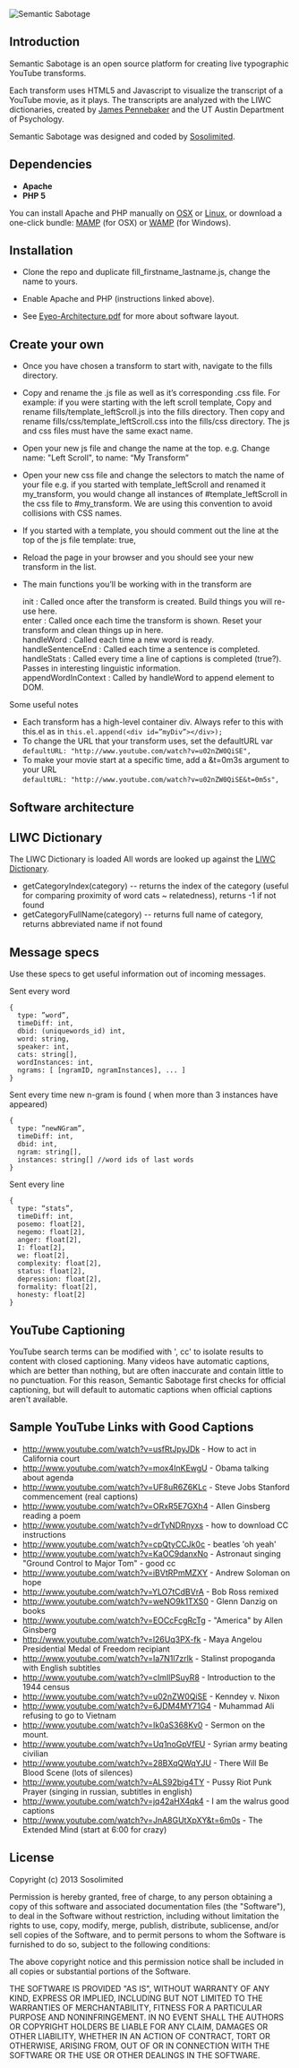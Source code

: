 ![Semantic Sabotage](https://raw.github.com/sosolimited/semantic_sabotage/master/img/logo.png)

## Introduction

Semantic Sabotage is an open source platform for creating live typographic YouTube transforms.

Each transform uses HTML5 and Javascript to visualize the transcript of a YouTube movie, as it plays. The transcripts are analyzed with the LIWC dictionaries, created by [James Pennebaker](http://www.secretlifeofpronouns.com/author.php) and the UT Austin Department of Psychology.

Semantic Sabotage was designed and coded by [Sosolimited](http://sosolimited.com). 

## Dependencies

* __Apache__
* __PHP 5__

You can install Apache and PHP manually on [OSX](http://coolestguyplanettech.com/downtown/install-and-configure-apache-mysql-php-and-phpmyadmin-osx-108-mountain-lion) or [Linux](https://help.ubuntu.com/community/ApacheMySQLPHP), or download a one-click bundle: [MAMP](http://www.mamp.info/en/index.html) (for OSX) or [WAMP](http://www.wampserver.com/en/) (for Windows).

## Installation

+ Clone the repo and duplicate fill_firstname_lastname.js, change the name to yours.

+ Enable Apache and PHP (instructions linked above).

+ See [Eyeo-Architecture.pdf](https://github.com/sosolimited/semantic_sabotage/blob/master/Eyeo-Architecture.pdf) for more about software layout.

## Create your own

- Once you have chosen a transform to start with, navigate to the fills directory.
- Copy and rename the .js file as well as it’s corresponding .css file.
  For example: if you were starting with the left scroll template,
  Copy and rename fills/template_leftScroll.js into the fills directory.
  Then copy and rename fills/css/template_leftScroll.css into the fills/css directory.
  The js and css files must have the same exact name.
- Open your new js file and change the name at the top. e.g. Change 
    name: "Left Scroll",
to 
   name: “My Transform”
- Open your new css file and change the selectors to match the name of your file
  e.g. if you started with template_leftScroll and renamed it my_transform, you would change all instances of #template_leftScroll in the css file to #my_transform.
We are using this convention to avoid collisions with CSS names.
- If you started with a template, you should comment out the line at the top of the js file
   template: true,
- Reload the page in your browser and you should see your new transform in the list.

- The main functions you’ll be working with in the transform are   

  init : Called once after the transform is created. Build things you will re-use here.  
  enter : Called once each time the transform is shown. Reset your transform and clean things up in here.  
  handleWord : Called each time a new word is ready.  
  handleSentenceEnd : Called each time a sentence is completed.  
  handleStats : Called every time a line of captions is completed (true?). Passes in interesting linguistic information.  
  appendWordInContext :   Called by handleWord to append element to DOM.  

Some useful notes
+ Each transform has a high-level container div. Always refer to this with this.el as in 
    ``` this.el.append(<div id=”myDiv”></div>); ```
+ To change the URL that your transform uses, set the defaultURL var 
    ``` defaultURL: "http://www.youtube.com/watch?v=u02nZW0QiSE", ```
+ To make your movie start at a specific time, add a &t=0m3s argument to your URL  
    ``` defaultURL: "http://www.youtube.com/watch?v=u02nZW0QiSE&t=0m5s", ```

## Software architecture


## LIWC Dictionary

The LIWC Dictionary is loaded 
All words are looked up against the <a href="http://www.liwc.net/" target="_blank">LIWC Dictionary</a>. 

+ getCategoryIndex(category) -- returns the index of the category (useful for comparing proximity of word cats ~ relatedness), returns -1 if not found
+ getCategoryFullName(category) -- returns full name of category, returns abbreviated name if not found


## Message specs

Use these specs to get useful information out of incoming messages.

Sent every word 
```
{   
  type: ”word”,    
  timeDiff: int,   
  dbid: (uniquewords_id) int, 
  word: string,  
  speaker: int,  
  cats: string[],  
  wordInstances: int,  
  ngrams: [ [ngramID, ngramInstances], ... ] 
} 
```

Sent every time new n-gram is found ( when more than 3 instances have appeared) 
```
{	 
  type: ”newNGram”,  
  timeDiff: int, 
  dbid: int, 
  ngram: string[], 
  instances: string[] //word ids of last words 
}  
```

Sent every line  
```
{ 	
  type: “stats”, 
  timeDiff: int, 
  posemo: float[2], 
  negemo: float[2], 
  anger: float[2], 
  I: float[2], 
  we: float[2], 
  complexity: float[2], 
  status: float[2], 
  depression: float[2], 
  formality: float[2], 
  honesty: float[2] 
} 
```

## YouTube Captioning ##

YouTube search terms can be modified with ', cc' to isolate results to content with closed captioning. Many videos have automatic captions, which are better than nothing, but are often inaccurate and contain little to no punctuation. For this reason, Semantic Sabotage first checks for official captioning, but will default to automatic captions when official captions aren't available.

## Sample YouTube Links with Good Captions

+ http://www.youtube.com/watch?v=usfRtJpyJDk - How to act in California court
+ http://www.youtube.com/watch?v=mox4InKEwgU - Obama talking about agenda
+ http://www.youtube.com/watch?v=UF8uR6Z6KLc - Steve Jobs Stanford commencement (real captions)
+ http://www.youtube.com/watch?v=ORxR5E7GXh4 - Allen Ginsberg reading a poem
+ http://www.youtube.com/watch?v=drTyNDRnyxs - how to download CC instructions
+ http://www.youtube.com/watch?v=cpQtyCCJk0c - beatles 'oh yeah'
+ http://www.youtube.com/watch?v=KaOC9danxNo - Astronaut singing "Ground Control to Major Tom" - good cc
+ http://www.youtube.com/watch?v=iBVtRPmMZXY - Andrew Soloman on hope
+ http://www.youtube.com/watch?v=YLO7tCdBVrA - Bob Ross remixed
+ http://www.youtube.com/watch?v=weNO9k1TXS0 - Glenn Danzig on books
+ http://www.youtube.com/watch?v=EOCcFcgRcTg - "America" by Allen Ginsberg
+ http://www.youtube.com/watch?v=l26Uq3PX-fk - Maya Angelou Presidential Medal of Freedom recipiant
+ http://www.youtube.com/watch?v=Ia7N1l7zrlk - Stalinst propoganda with English subtitles
+ http://www.youtube.com/watch?v=cImIlPSuyR8 - Introduction to the 1944 census
+ http://www.youtube.com/watch?v=u02nZW0QiSE - Kenndey v. Nixon
+ http://www.youtube.com/watch?v=6JDM4MY71G4 - Muhammad Ali refusing to go to Vietnam
+ http://www.youtube.com/watch?v=Ik0aS368Kv0 - Sermon on the mount.
+ http://www.youtube.com/watch?v=Uq1noGpVfEU - Syrian army beating civilian 
+ http://www.youtube.com/watch?v=28BXqQWqYJU - There Will Be Blood Scene (lots of silences)
+ http://www.youtube.com/watch?v=ALS92big4TY - Pussy Riot Punk Prayer (singing in russian, subtitles in english)
+ http://www.youtube.com/watch?v=jq42aHX4qk4 - I am the walrus good captions
+ http://www.youtube.com/watch?v=JnA8GUtXpXY&t=6m0s - The Extended Mind (start at 6:00 for crazy)

## License

Copyright (c) 2013 Sosolimited

Permission is hereby granted, free of charge, to any person obtaining a copy
of this software and associated documentation files (the "Software"), to deal
in the Software without restriction, including without limitation the rights
to use, copy, modify, merge, publish, distribute, sublicense, and/or sell
copies of the Software, and to permit persons to whom the Software is
furnished to do so, subject to the following conditions:

The above copyright notice and this permission notice shall be included in
all copies or substantial portions of the Software.

THE SOFTWARE IS PROVIDED "AS IS", WITHOUT WARRANTY OF ANY KIND, EXPRESS OR
IMPLIED, INCLUDING BUT NOT LIMITED TO THE WARRANTIES OF MERCHANTABILITY,
FITNESS FOR A PARTICULAR PURPOSE AND NONINFRINGEMENT. IN NO EVENT SHALL THE
AUTHORS OR COPYRIGHT HOLDERS BE LIABLE FOR ANY CLAIM, DAMAGES OR OTHER
LIABILITY, WHETHER IN AN ACTION OF CONTRACT, TORT OR OTHERWISE, ARISING FROM,
OUT OF OR IN CONNECTION WITH THE SOFTWARE OR THE USE OR OTHER DEALINGS IN
THE SOFTWARE.
